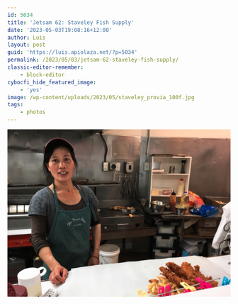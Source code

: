 ```yaml
---
id: 5034
title: 'Jetsam 62: Staveley Fish Supply'
date: '2023-05-03T19:08:16+12:00'
author: Luis
layout: post
guid: 'https://luis.apiolaza.net/?p=5034'
permalink: /2023/05/03/jetsam-62-staveley-fish-supply/
classic-editor-remember:
    - block-editor
cybocfi_hide_featured_image:
    - 'yes'
image: /wp-content/uploads/2023/05/staveley_provia_100f.jpg
tags:
    - photos
---
```


![Woman looking directly to the camera before wrapping 3 crumbed fish and 2 scoops of chips. Fryer and grill on the back + Fuji Provia 100F simulation, Christchurch.](/assets/images/staveley_provia_100f.jpg)